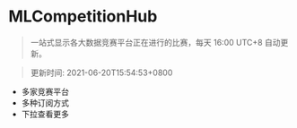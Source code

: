 # MLCompetitionHub

> 一站式显示各大数据竞赛平台正在进行的比赛，每天 16:00 UTC+8 自动更新。
  
> 更新时间: 2021-06-20T15:54:53+0800 

* 多家竞赛平台
* 多种订阅方式
* 下拉查看更多
